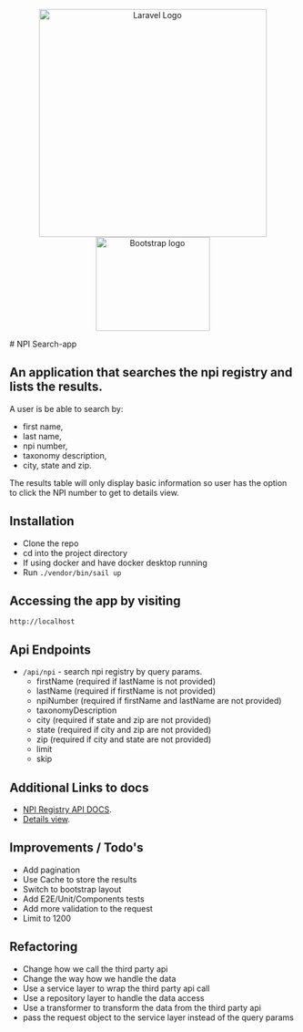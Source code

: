 <p align="center"><a href="https://laravel.com" target="_blank"><img src="https://raw.githubusercontent.com/laravel/art/master/logo-lockup/5%20SVG/2%20CMYK/1%20Full%20Color/laravel-logolockup-cmyk-red.svg" width="400" alt="Laravel Logo"></a>
<a href="https://getbootstrap.com/">
    <img src="https://getbootstrap.com/docs/5.3/assets/brand/bootstrap-logo-shadow.png" alt="Bootstrap logo" width="200" height="165">
  </a>
</p>
# NPI Search-app

## An application that searches the npi registry and lists the results.

A user is be able to search by:

-   first name,
-   last name,
-   npi number,
-   taxonomy description,
-   city, state and zip.

The results table will only display basic information so user has the option to click the NPI number to get to details view.

## Installation

-   Clone the repo
-   cd into the project directory
-   If using docker and have docker desktop running
-   Run `./vendor/bin/sail up`

## Accessing the app by visiting

`http://localhost`

## Api Endpoints

-   `/api/npi` - search npi registry by query params.
    -   firstName (required if lastName is not provided)
    -   lastName (required if firstName is not provided)
    -   npiNumber (required if firstName and lastName are not provided)
    -   taxonomyDescription
    -   city (required if state and zip are not provided)
    -   state (required if city and zip are not provided)
    -   zip (required if city and state are not provided)
    -   limit
    -   skip

## Additional Links to docs

-   [NPI Registry API DOCS](https://npiregistry.cms.hhs.gov/api-page).
-   [Details view](https://npiregistry.cms.hhs.gov/provider-view/{npi}).

## Improvements / Todo's

-   Add pagination
-   Use Cache to store the results
-   Switch to bootstrap layout
-   Add E2E/Unit/Components tests
-   Add more validation to the request
-   Limit to 1200

## Refactoring

-   Change how we call the third party api
-   Change the way how we handle the data
-   Use a service layer to wrap the third party api call
-   Use a repository layer to handle the data access
-   Use a transformer to transform the data from the third party api
-   pass the request object to the service layer instead of the query params
